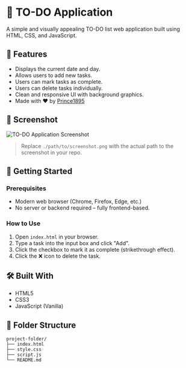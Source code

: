 # 📝 TO-DO Application

A simple and visually appealing TO-DO list web application built using HTML, CSS, and JavaScript.

## 📅 Features

- Displays the current date and day.
- Allows users to add new tasks.
- Users can mark tasks as complete.
- Users can delete tasks individually.
- Clean and responsive UI with background graphics.
- Made with ❤️ by [Prince1895](https://github.com/Prince1895)

## 📸 Screenshot

![TO-DO Application Screenshot]()

> Replace `./path/to/screenshot.png` with the actual path to the screenshot in your repo.

## 🚀 Getting Started

### Prerequisites

- Modern web browser (Chrome, Firefox, Edge, etc.)
- No server or backend required – fully frontend-based.

### How to Use

1. Open `index.html` in your browser.
2. Type a task into the input box and click "Add".
3. Click the checkbox to mark it as complete (strikethrough effect).
4. Click the ❌ icon to delete the task.

## 🛠️ Built With

- HTML5
- CSS3
- JavaScript (Vanilla)

## 📂 Folder Structure

```plaintext
project-folder/
├── index.html
├── style.css
├── script.js
└── README.md
